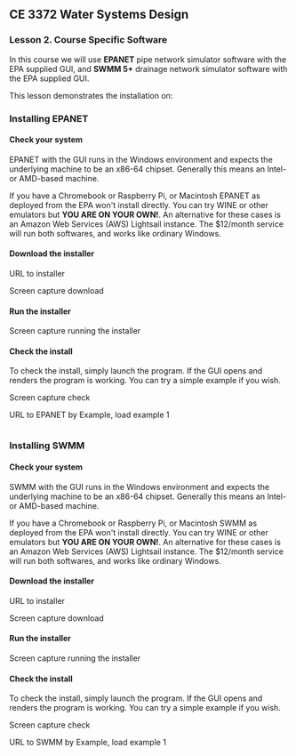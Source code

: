 ## CE 3372 Water Systems Design

### Lesson 2. Course Specific Software

In this course we will use **EPANET** pipe network simulator software with the EPA supplied GUI, and **SWMM 5+** drainage network simulator software with the EPA supplied GUI.

This lesson demonstrates the installation on: 


### Installing EPANET

#### Check your system

EPANET with the GUI runs in the Windows environment and expects the underlying machine to be an x86-64 chipset.  Generally this means an Intel- or AMD-based machine.  

If you have a Chromebook or Raspberry Pi, or Macintosh EPANET as deployed from the EPA won't install directly.  You can try WINE or other emulators but **YOU ARE ON YOUR OWN!**. An alternative for these cases is an Amazon Web Services (AWS) Lightsail instance.  The \$12/month service will run both softwares, and works like ordinary Windows. 

#### Download the installer

URL to installer 

Screen capture download


#### Run the installer

Screen capture running the installer

#### Check the install

To check the install, simply launch the program. If the GUI opens and renders the program is working.  You can try a simple example if you wish.

Screen capture check

URL to EPANET by Example,  load example 1


```python

```

### Installing SWMM

#### Check your system

SWMM with the GUI runs in the Windows environment and expects the underlying machine to be an x86-64 chipset.  Generally this means an Intel- or AMD-based machine.  

If you have a Chromebook or Raspberry Pi, or Macintosh SWMM as deployed from the EPA won't install directly.  You can try WINE or other emulators but **YOU ARE ON YOUR OWN!**. An alternative for these cases is an Amazon Web Services (AWS) Lightsail instance.  The \$12/month service will run both softwares, and works like ordinary Windows. 

#### Download the installer

URL to installer 

Screen capture download


#### Run the installer

Screen capture running the installer

#### Check the install

To check the install, simply launch the program. If the GUI opens and renders the program is working.  You can try a simple example if you wish.

Screen capture check

URL to SWMM by Example,  load example 1
